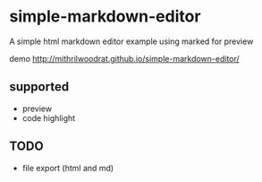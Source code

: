 # simple-markdown-editor
A simple html markdown editor example using marked for preview

demo <http://mithrilwoodrat.github.io/simple-markdown-editor/>

## supported
* preview
* code highlight

## TODO
* file export (html and md)

